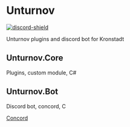 [discord-shield]: https://img.shields.io/discord/502421788693757965?color=5865F2&logo=discord&logoColor=white
[discord-invite]: https://discord.gg/unturnov

# Unturnov
[ ![discord-shield][] ][discord-invite]

Unturnov plugins and discord bot for Kronstadt

## Unturnov.Core
Plugins, custom module, C#

## Unturnov.Bot
Discord bot, concord, C

[Concord](https://github.com/Cogmasters/concord)
